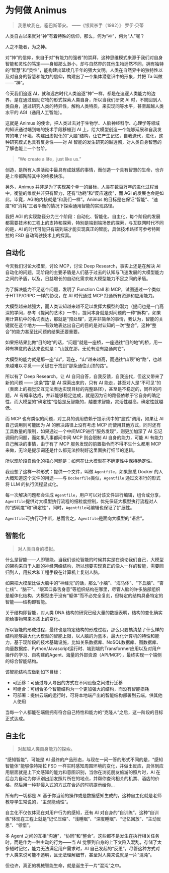 # 为何做 Animus

> 我思故我在，塞巴斯蒂安。 ——《银翼杀手（1982）》 罗伊·贝蒂

人类自古以来就对“神”有着特殊的信仰，那么，何为“神”，何为“人”呢？

人之不能者，为之神。

对“神”的信仰，来自于对“有能力的强者”的崇拜，这种思维模式来源于我们对自身智能和灵性的笃定——身躯那么渺小，却与自然界的其他生物迥然不同，拥有独特的“智慧”和“灵性”，能构建出延续几千年的强大文明。人类在自然界中的独特性以及对自身的智慧和能力的信仰，构建出了一个集体潜意识中的形象，并把 Ta 叫做——“神”。

今天我们追逐 AI，就和远古时代人类追逐“神”一样，都是在追逐人类能力的边界，是在通过借助它物的形式探索人类自身，所以当我们研究 AI 时，不妨回到人类自身，通过研究人类的特异性，解构人类特质，来实现同等水平，甚至超越人类水平的 AGI（通用人工智能）。

这就是 Animus 的使命，把人类过去对于生物学、人脑神经科学、心理学等领域的知识通过端到端的技术手段移植到 AI 上，给大模型创造一个能够延展和自我发育的电子环境，构建出虚拟化的“大脑”结构，让它产生记忆，自我迭代，进化，这种研究模式也具有反身性——对 AI 智能的发生研究的越透彻，对人类自身智慧的了解也能上一个台阶。

> “We create a life，just like us.”

创造，是所有人类活动中最具有成就感的事情，而创造一个具有智慧的生命，也许是上帝都陶醉其中的终极快乐。

另外，Animus 并非是为了实现某个单一的目标，人类在数百万年的进化过程当中，衡量的维度并非只有智力，还有“功耗”和“反应速度”，而 AGI 的发展也会是如此，毕竟，AGI的内核就是“和我们一样”。Animus 的目标是在保证“智能”、“速度”和“消耗”三者平衡的情况下探索通用智能的实现路径。

我把 AGI 的实现路径分为三个阶段：自动化、智能化、自主化，每个阶段的发展都需要技术和工程上的支持和探索，特别是端到端场景的探索，与互联网时代不同的是，AI 的时代可能只有端到端才能实现真正的智能，具体技术路径可参考特斯拉的 FSD 自动驾驶技术上的探索。

## 自动化

今天我们讨论大模型，讨论 MCP，讨论 Deep Research，事实上还是在解决 AI 自动化的问题，现阶段的主要矛盾是人们基于过去的认知与飞速发展的大模型能力之间的矛盾，以及，日益增长的自动化需求和大模型能力不足之间的矛盾。

为了解决能力不足这个问题，发明了 Function Call 和 MCP，试图通过一个类似于HTTP/GRPC 一样的协议，在 AI 时代通过 MCP 打通所有资源和应用能力。

大模型越来越强大，而人类认知越来越不足以发挥大模型的潜力（提问也是一门高深的学问，参考《提问的艺术》一书），提问本身就是对问题的一种“解构”，如果用计算机中的名词表达，那就是“预处理”，这并非简单的事情，我认为，智能的关键就在这个地方——有效地表达出自己的目的是对认知的一次“整合”，这种“整合”的能力甚至比问题的结果还要重要。

如果把结果比做“目的地”的话，“问题”就是一座桥，一座通往“目的地”的桥，用一种有禅意的表达来说就是：“山就在那，无论有没有路通向它”。

大模型的能力就是那一座“山”，现在，“山”越来越高，而通往“山顶”的“路”，也越来越难以寻觅——关键在于找到“那条通往山顶的路”。

所以有了 Deep Research，让 AI 自问自答，自我反馈，自我迭代，但这又带来了新的问题 —— 这条“路”是 AI 探索出来的，只有 AI 能走，甚至对人是“不可见”的（表面上的视觉交互无法表达实现目标的完整路径），甚至是不稳定的，同样的问题，AI 有概率达成，并非能够稳定达成，就是因为它的路径依赖于它自身的确定性，而大模型的“确定性”恰恰是反智能的，越要求智能，灵活性越高，确定性就越低。

而 MCP 也有类似的问题，对工具的调用依赖于提示词中的“显式”调用，如果让 AI 自己调用则可能因为 AI 的解决路径上没有考虑 MCP 而使用其他方式，同时还有工具数量的限制，如果通过一个中间MCP进行“服务发现”，则更加加深了 AI 忘记调用的问题，而如果凡事都问中间 MCP 则会限制 AI 自身的能力，可能 AI 有能力自己解决的事情，由于有了 MCP 服务发现的前置指令而不得不生什么都用 MCP 来做，无论是提示词还是什么都无法控制好这里面执行细节的逻辑。

所以现阶段自动化的核心问题是：如何在让大模型在不确定性中保持确定性。

我设想了这样一种形式：提供一个文件，叫做 `Agentfile`，如果熟悉 Docker 的人大概知道这个文件的用途——与 `Dockerfile`类似，`Agentfile` 通过文本行的形式将 LLM 的执行流程显式化。

每一次解决问题都会生成 `Agentfile`，用户可以对该文件进行编辑，组合或分享，`Agentfile`提供对大模型执行流程的细粒度控制，优先保证大模型执行流程对人的“透明度”和“确定性”，同时，`Agentfile`可编辑也保证了扩展性。

`Agentfile`可执行可中断，总而言之，`Agentfile`是面向大模型的“语言”。

## 智能化

> 对人类自身的模拟。

什么是智能——人即智能。当我们谈论智能的时候其实是在谈论我们自己，大模型的架构来自于人脑的神经网络结构，所以想要实现真正的像人一样的智能，需要回归到人，用技术和工程手段在计算机上复刻人脑。

如果把大模型比做大脑中的“神经元”的话，那么“小脑”、“海马体”、“下丘脑”、“杏仁核”、“脑干”、“眼耳口鼻舌身意”等组织结构在哪里，尽管人脑的许多脑部组织是躯体化结构，大模型由于没有“躯体”而不必完全复刻，但特定的结构具备特定的智能——结构即智能。

关于结构即智能，对人类 DNA 结构的研究已经大量的数据表明，结构的变化确实能给事物带来本质上的变化。

所以智能的形成过程，最终也是特定结构的形成过程，那么只要搞清楚了什么样的结构能够最大化大模型的智能上限，以人脑的为蓝本，最大化计算机的特性和能力，基于现阶段的技术基础设施，比如关系数据库、NoSQL数据库、图数据库、向量数据库、Python/Javascript运行时、端到端的Transformer应用以及对用户操作的学习、自构建的Agent、海量的外部资源（API/MCP），最终实现一个端侧的综合智能结构。

该智能结构应做到如下目标：

- 可迁移：可通过导入导出的方式在不同设备之间进行迁移
- 可组合：可组合多个智能结构为一个更加强大的结构，而没有智能损耗
- 可部署：提供云端的运行时，可将本地端产出的智能结构部署到云端，供其他人使用

当每一个人都能在端侧拥有符合自己特性和能力的“克隆人”之后，这一阶段的目标正式达成。

## 自主化

> 对超越人类自身能力的探索。

“感知智能”，可能是 AI 最终的产品形态，与现在一问一答的形式不同的是，“感知智能体”能够像特斯拉 FSD 一样实时感知周围环境的变化，并做出反应，具体到应用层面就是上下文感知的能力和意图识别，当你在浏览朋友旅游的照片时，AI 在后台为自动为你识别出朋友照片所在的地点，并帮你查询相关的机票、酒店的价格，然后用一种非侵入式的方式在合适的时机提示给你...

所有的一切都是 AI 基于你当前的操作或是数据感知生成的，这种自主化就是老师教导学生常说的，“主观能动性”。

自主化不仅仅体现在对用户行为的感知，还有 AI 对自身的“自训练”。这种“自训练”体现在工程上就是“记忆压缩”、“浅睡眠”、“深度睡眠”、“记忆回放”、“主动反思”、“领悟”。

多 Agent 之间的互相“沟通”，“协同”和“整合”。这些都不是发生在执行相关任务时，而是作为一种主动的行为——当 AI 觉察到自身的上下文陷入混乱，存储了太多短时记忆，能力无法满足用户需求时，AI 自己发起的“反思”，尽管这种方式对于人类来说可能不透明，且无法理解细节，甚至对人类来说就是一片“混沌”。

但也许，真正的机械智能生命，就是诞生于一片“混沌”之中。

